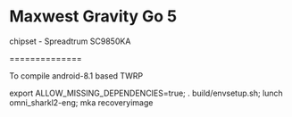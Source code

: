 # Maxwest Gravity Go 5

chipset - Spreadtrum SC9850KA

==============

To compile android-8.1 based TWRP

export ALLOW_MISSING_DEPENDENCIES=true; . build/envsetup.sh; lunch omni_sharkl2-eng; mka recoveryimage
